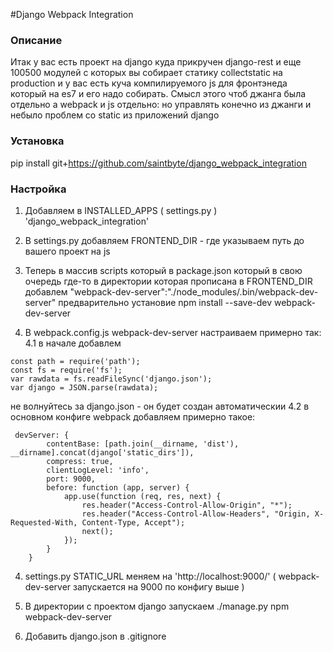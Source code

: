 #Django Webpack Integration

### Описание

Итак у вас есть проект на django куда прикручен django-rest и еще 100500
модулей с которых вы собирает статику collectstatic на production 
и у вас есть куча компилируемого js для фронтэнеда который на es7 и его
надо собирать. Смысл этого чтоб джанга была отдельно а webpack  и js отдельно: 
но управлять конечно из джанги и небыло проблем со static из приложений django

### Установка
pip install git+https://github.com/saintbyte/django_webpack_integration

### Настройка

1. Добавляем в INSTALLED_APPS ( settings.py ) 'django_webpack_integration'

2. В settings.py добавляем FRONTEND_DIR - где указываем путь до вашего 
 проект на js
 
3. Теперь в массив scripts который в package.json который в свою очередь где-то 
в директории которая прописана в FRONTEND_DIR добавлем "webpack-dev-server":"./node_modules/.bin/webpack-dev-server"
 предварительно установие npm install --save-dev webpack-dev-server

4. В webpack.config.js webpack-dev-server настраиваем примерно так:
4.1 в начале добавлем 
```
const path = require('path');
const fs = require('fs');
var rawdata = fs.readFileSync('django.json');
var django = JSON.parse(rawdata);
```
не волнуйтесь за django.json - он будет создан автоматическии 
4.2 в основном конфиге webpack добавляем примерно такое:
```
 devServer: {
        contentBase: [path.join(__dirname, 'dist'), __dirname].concat(django['static_dirs']),
        compress: true,
        clientLogLevel: 'info',
        port: 9000,
        before: function (app, server) {
            app.use(function (req, res, next) {
                res.header("Access-Control-Allow-Origin", "*");
                res.header("Access-Control-Allow-Headers", "Origin, X-Requested-With, Content-Type, Accept");
                next();
            });
        }
    }
```
 
4. settings.py STATIC_URL меняем на 'http://localhost:9000/' ( webpack-dev-server 
   запускается на 9000 по конфигу выше )

5. В директории с проектом django запускаем  ./manage.py npm webpack-dev-server
     
6. Добавить django.json в .gitignore     